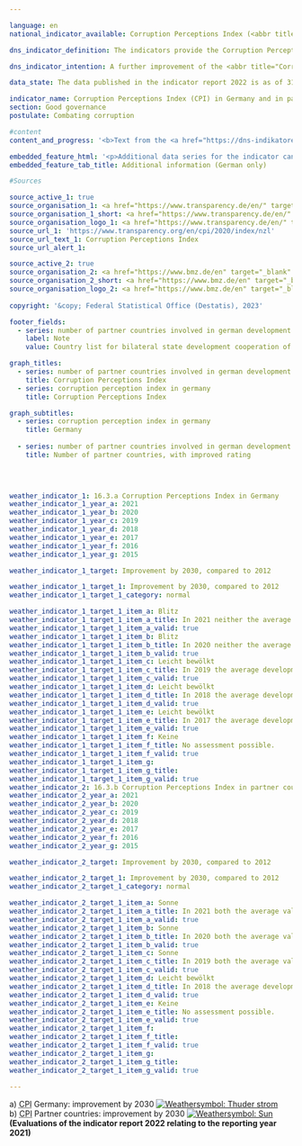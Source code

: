 ```yaml
---

language: en    
national_indicator_available: Corruption Perceptions Index (<abbr title="Corruption Perception Index" tabindex="0">CPI</abbr>) in Germany and in partner countries in the German development cooperation    

dns_indicator_definition: The indicators provide the Corruption Perceptions Index (<abbr title="Corruption Perception Index" tabindex="0">CPI</abbr>) from Transparency International for Germany (16.3.a) as well as the number of partner countries of German development assistance whose <abbr title="Corruption Perception Index" tabindex="0">CPI</abbr> has improved compared with 2012&nbsp;(16.3.b). The <abbr title="Corruption Perception Index" tabindex="0">CPI</abbr> measures how strongly corruption in the public sector is perceived in a country.    

dns_indicator_intention: A further improvement of the <abbr title="Corruption Perception Index" tabindex="0">CPI</abbr> for Germany is targeted for 2030. In addition, the <abbr title="Corruption Perception Index" tabindex="0">CPI</abbr> in the majority of partner countries involved in German development assistance should also improve. The base year in each case is 2012.    

data_state: The data published in the indicator report 2022 is as of 31 October 2022. The data shown on this platform is updated regularly, so that more current data may be available online than published in the <a href="https://dns-indikatoren.de/en/publications_reports/">indicator report 2022</a>.    

indicator_name: Corruption Perceptions Index (CPI) in Germany and in partner countries in the German development cooperation    
section: Good governance    
postulate: Combating corruption    

#content     
content_and_progress: '<b>Text from the <a href="https://dns-indikatoren.de/en/publications_reports/">Indicator Report 2022&nbsp;</a></b><br><br>The study on <abbr title="Corruption Perception Index" tabindex="0">CPI</abbr> conducted by Transparency International is the most comprehensive overview study on perceived public sector corruption. The <abbr title="Corruption Perception Index" tabindex="0">CPI</abbr> is a composite indicator that is based on various expert and corporate surveys regarding the perception of corruption in the public sector. Depending on the survey, underlying definitions of corruption may differ, and the sources used for calculations may change over time. The results of these surveys are prone to distortions due to information about prior <abbr title="Corruption Perception Index" tabindex="0">CPI</abbr> values or results from similar studies. The index includes all countries for which at least three selected surveys are available. In its analysis of the <abbr title="Corruption Perception Index" tabindex="0">CPI</abbr>, the Joint Research Centre of the European Commission points out that, the statistical significance of the change must also be examined when the results are interpreted and that even in the case of statistically significant differences, the results of this indicator should be interpreted with caution. Hence, comparison over time and among countries is limited.<br><br>Compared to 2012, Germany’s score improved from 79&nbsp;to 80&nbsp;points in 2021. This value has worsen in comparison to 2017, which means that Germany comes to tenth place in the ranking. Though, compared with 2012, this change should not be viewed as statistically significant (at a significance level of 5&nbsp;%).<br><br>The Federal Statistical Office also gathers information on the topic of corruption as part of its satisfaction survey on official services. According to this survey, during their contact with public authorities 3.9&nbsp;% of the population had the impression in 2021&nbsp;that public service employees were susceptible to corruption. In the corresponding survey of companies, 4.0&nbsp;% of companies had the impression that public service employees were open to corruption.<br><br>The Police Crime Statistics record all criminal matters that become known to the police. In 2021, 712&nbsp;cases of accepting/granting a benefit as well as taking/offering a bribe were recorded in the public sector. Furthermore, the Police Crime Statistics also list cases where bribes were taken or offered in commercial practice as well as concomitant offences of corruption such as fraud and breach of trust, document forgery, agreements in restriction of competition upon invitations to tender, obstruction of punishment, false certification in public office and violation of official secrecy.<br><br>With reference to German official development assistance, 48&nbsp;of the 87&nbsp;partner countries evaluated by the <abbr title="Corruption Perception Index" tabindex="0">CPI</abbr> scored better in 2021&nbsp;compared with 2012. In the review period, the number of partner countries developing in a positive direction has increased each year up to 2016. Their number decreased slightly in 2018&nbsp;and increased again in the subsequent years. As many as 31&nbsp;partner countries of German development assistance reported a statistically significant improvement (at a significance level of 5&nbsp;%) in 2021&nbsp;compared with 2012. In 2014, six partner countries had reported a significant improvement.'    

embedded_feature_html: '<p>Additional data series for the indicator can be found <a href="https://dnsTestEnvironment.github.io/dns-indicators/public/AddInfos/de/16_3_ab.pdf" target="_blank" >here</a>.</p><br><small>Note: You can display the PDF document directly in your browser or download the PDF document and open it with a PDF reader of your choice. We will be happy to advise you.</small>'
embedded_feature_tab_title: Additional information (German only)    

#Sources    

source_active_1: true
source_organisation_1: <a href="https://www.transparency.de/en/" target="_blank" onclick="return confirm_alert('', 'En')">Transparency International e.V.</a>
source_organisation_1_short: <a href="https://www.transparency.de/en/" target="_blank" onclick="return confirm_alert('', 'En')">Transparency International e.V.</a>
source_organisation_logo_1: <a href="https://www.transparency.de/en/" target="_blank" onclick="return confirm_alert('', 'En')"><img src="www.dnsTestEnvironment.github.io/dns-indicators/public/OrgImgEn/ta.png" alt="Transparency International e.V." title=" Click here to visit the homepage of the organizationTransparency International e.V." style="height:60px; width:148px; border:transparent"/></a>
source_url_1: 'https://www.transparency.org/en/cpi/2020/index/nzl'
source_url_text_1: Corruption Perceptions Index
source_url_alert_1: 

source_active_2: true
source_organisation_2: <a href="https://www.bmz.de/en" target="_blank" onclick="return confirm_alert('', 'En')">Federal Ministry for Economic Cooperation and Development</a>
source_organisation_2_short: <a href="https://www.bmz.de/en" target="_blank" onclick="return confirm_alert('', 'En')">Federal Ministry for Economic Cooperation and Development</a>
source_organisation_logo_2: <a href="https://www.bmz.de/en" target="_blank" onclick="return confirm_alert('', 'En')"><img src="www.dnsTestEnvironment.github.io/dns-indicators/public/OrgImgEn/bmz.png" alt="Federal Ministry for Economic Cooperation and Development" title=" Click here to visit the homepage of the organizationFederal Ministry for Economic Cooperation and Development" style="height:60px; width:148px; border:transparent"/></a>
    
copyright: '&copy; Federal Statistical Office (Destatis), 2023'    

footer_fields:
  - series: number of partner countries involved in german development cooperation with improved cpi scores compared with 2012
    label: Note
    value: Country list for bilateral state development cooperation of the German Federal Ministry for Economic Cooperation and Development was updated in 2022. Data in the time series have been revised accordingly.    

graph_titles: 
  - series: number of partner countries involved in german development cooperation with improved cpi scores compared with 2012
    title: Corruption Perceptions Index
  - series: corruption perception index in germany
    title: Corruption Perceptions Index    

graph_subtitles: 
  - series: corruption perception index in germany
    title: Germany
    
  - series: number of partner countries involved in german development cooperation with improved cpi scores compared with 2012
    title: Number of partner countries, with improved rating
        

            

weather_indicator_1: 16.3.a Corruption Perceptions Index in Germany
weather_indicator_1_year_a: 2021
weather_indicator_1_year_b: 2020
weather_indicator_1_year_c: 2019
weather_indicator_1_year_d: 2018
weather_indicator_1_year_e: 2017
weather_indicator_1_year_f: 2016
weather_indicator_1_year_g: 2015

weather_indicator_1_target: Improvement by 2030, compared to 2012

weather_indicator_1_target_1: Improvement by 2030, compared to 2012
weather_indicator_1_target_1_category: normal

weather_indicator_1_target_1_item_a: Blitz
weather_indicator_1_target_1_item_a_title: In 2021 neither the average value nor the last change pointed in the right direction.
weather_indicator_1_target_1_item_a_valid: true
weather_indicator_1_target_1_item_b: Blitz
weather_indicator_1_target_1_item_b_title: In 2020 neither the average value nor the last change pointed in the right direction.
weather_indicator_1_target_1_item_b_valid: true
weather_indicator_1_target_1_item_c: Leicht bewölkt
weather_indicator_1_target_1_item_c_title: In 2019 the average development aimed in the right direction, but in the previous year there had been a development in the wrong direction or no change at all.
weather_indicator_1_target_1_item_c_valid: true
weather_indicator_1_target_1_item_d: Leicht bewölkt
weather_indicator_1_target_1_item_d_title: In 2018 the average development aimed in the right direction, but in the previous year there had been a development in the wrong direction or no change at all.
weather_indicator_1_target_1_item_d_valid: true
weather_indicator_1_target_1_item_e: Leicht bewölkt
weather_indicator_1_target_1_item_e_title: In 2017 the average development aimed in the right direction, but in the previous year there had been a development in the wrong direction or no change at all.
weather_indicator_1_target_1_item_e_valid: true
weather_indicator_1_target_1_item_f: Keine
weather_indicator_1_target_1_item_f_title: No assessment possible.
weather_indicator_1_target_1_item_f_valid: true
weather_indicator_1_target_1_item_g: 
weather_indicator_1_target_1_item_g_title: 
weather_indicator_1_target_1_item_g_valid: true
weather_indicator_2: 16.3.b Corruption Perceptions Index in partner countries involved in German development cooperation
weather_indicator_2_year_a: 2021
weather_indicator_2_year_b: 2020
weather_indicator_2_year_c: 2019
weather_indicator_2_year_d: 2018
weather_indicator_2_year_e: 2017
weather_indicator_2_year_f: 2016
weather_indicator_2_year_g: 2015

weather_indicator_2_target: Improvement by 2030, compared to 2012

weather_indicator_2_target_1: Improvement by 2030, compared to 2012
weather_indicator_2_target_1_category: normal

weather_indicator_2_target_1_item_a: Sonne
weather_indicator_2_target_1_item_a_title: In 2021 both the average value and the previous annual change pointed in the right direction.
weather_indicator_2_target_1_item_a_valid: true
weather_indicator_2_target_1_item_b: Sonne
weather_indicator_2_target_1_item_b_title: In 2020 both the average value and the previous annual change pointed in the right direction.
weather_indicator_2_target_1_item_b_valid: true
weather_indicator_2_target_1_item_c: Sonne
weather_indicator_2_target_1_item_c_title: In 2019 both the average value and the previous annual change pointed in the right direction.
weather_indicator_2_target_1_item_c_valid: true
weather_indicator_2_target_1_item_d: Leicht bewölkt
weather_indicator_2_target_1_item_d_title: In 2018 the average development aimed in the right direction, but in the previous year there had been a development in the wrong direction or no change at all.
weather_indicator_2_target_1_item_d_valid: true
weather_indicator_2_target_1_item_e: Keine
weather_indicator_2_target_1_item_e_title: No assessment possible.
weather_indicator_2_target_1_item_e_valid: true
weather_indicator_2_target_1_item_f: 
weather_indicator_2_target_1_item_f_title: 
weather_indicator_2_target_1_item_f_valid: true
weather_indicator_2_target_1_item_g: 
weather_indicator_2_target_1_item_g_title: 
weather_indicator_2_target_1_item_g_valid: true    
    
---
```



<div>
  <div class="my-header">
    <label class="default">a) <abbr title="Corruption Perception Index" tabindex="0">CPI</abbr> Germany: improvement by 2030
      <a href="www.dnsTestEnvironment.github.io/dns-indicators/en/status"><img src="https://g205sdgs.github.io/sdg-indicators/public/Wettersymbole/Blitz.png" title="In 2021 neither the average value nor the last change pointed in the right direction." alt="Weathersymbol: Thuder strom"/>
      </a>
    </label>
  </div>
</div>
<div>
  <div class="my-header">
    <label class="default">b) <abbr title="Corruption Perception Index" tabindex="0">CPI</abbr> Partner countries: improvement by 2030
      <a href="www.dnsTestEnvironment.github.io/dns-indicators/en/status"><img src="https://g205sdgs.github.io/sdg-indicators/public/Wettersymbole/Sonne.png" title="In 2021 both the average value and the previous annual change pointed in the right direction." alt="Weathersymbol: Sun"/>
      </a>
    </label>
  </div>
</div>
<div class="my-header-note">
  <label class="default"><b>(Evaluations of the indicator report 2022 relating to the reporting year 2021)
  </b></label>
</div>